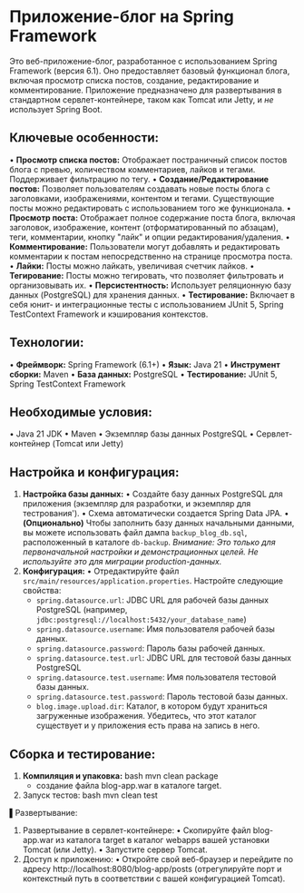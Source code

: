 # Приложение-блог на Spring Framework

Это веб-приложение-блог, разработанное с использованием Spring Framework (версия 6.1). Оно предоставляет базовый функционал блога, включая просмотр списка постов, создание, редактирование и комментирование.  Приложение предназначено для развертывания в стандартном сервлет-контейнере, таком как Tomcat или Jetty, и *не* использует Spring Boot.

## Ключевые особенности:

•   **Просмотр списка постов:** Отображает постраничный список постов блога с превью, количеством комментариев, лайков и тегами. Поддерживает фильтрацию по тегу.
•   **Создание/Редактирование постов:** Позволяет пользователям создавать новые посты блога с заголовками, изображениями, контентом и тегами. Существующие посты можно редактировать с использованием того же функционала.
•   **Просмотр поста:** Отображает полное содержание поста блога, включая заголовок, изображение, контент (отформатированный по абзацам), теги, комментарии, кнопку "лайк" и опции редактирования/удаления.
•   **Комментирование:** Пользователи могут добавлять и редактировать комментарии к постам непосредственно на странице просмотра поста.
•   **Лайки:**  Посты можно лайкать, увеличивая счетчик лайков.
•   **Тегирование:** Посты можно тегировать, что позволяет фильтровать и организовывать их.
•   **Персистентность:** Использует реляционную базу данных (PostgreSQL) для хранения данных.
•   **Тестирование:** Включает в себя юнит- и интеграционные тесты с использованием JUnit 5, Spring TestContext Framework и кэширования контекстов.

## Технологии:

•   **Фреймворк:** Spring Framework (6.1+)
•   **Язык:** Java 21
•   **Инструмент сборки:** Maven
•   **База данных:** PostgreSQL
•   **Тестирование:** JUnit 5, Spring TestContext Framework

## Необходимые условия:

•   Java 21 JDK
•   Maven
•   Экземпляр базы данных PostgreSQL
•   Сервлет-контейнер (Tomcat или Jetty)

## Настройка и конфигурация:

1.  **Настройка базы данных:**
    •   Создайте базу данных PostgreSQL для приложения (экземпляр для разработки, и экземпляр для тестрования').
    •   Схема автоматически создается Spring Data JPA.
    •   **(Опционально)** Чтобы заполнить базу данных начальными данными, вы можете использовать файл дампа `backup_blog_db.sql`, расположенный в каталоге `db-backup`.  *Внимание: Это только для первоначальной настройки и демонстрационных целей.  Не используйте это для миграции production-данных.*
2.  **Конфигурация:**
    •   Отредактируйте файл `src/main/resources/application.properties`. Настройте следующие свойства:
    *   `spring.datasource.url`: JDBC URL для рабочей базы данных PostgreSQL (например, `jdbc:postgresql://localhost:5432/your_database_name`)
    *   `spring.datasource.username`: Имя пользователя рабочей базы данных.
    *   `spring.datasource.password`: Пароль базы рабочей данных.
    *   `spring.datasource.test.url`: JDBC URL для тестовой базы данных PostgreSQL 
    *   `spring.datasource.test.username`: Имя пользователя тестовой базы данных.
    *   `spring.datasource.test.password`: Пароль тестовой базы данных.
    *   `blog.image.upload.dir`: Каталог, в котором будут храниться загруженные изображения. Убедитесь, что этот каталог существует и у приложения есть права на запись в него.

## Сборка и тестирование:

1.  **Компиляция и упаковка:**
    bash
    mvn clean package
    - создание файла blog-app.war в каталоге target.
2. Запуск тестов:
    bash
    mvn clean test 
    

▌Развертывание:

1. Развертывание в сервлет-контейнере:
   •  Скопируйте файл blog-app.war из каталога target в каталог webapps вашей установки Tomcat (или Jetty).
   •  Запустите сервер Tomcat.
2. Доступ к приложению:
   •  Откройте свой веб-браузер и перейдите по адресу http://localhost:8080/blog-app/posts (отрегулируйте порт и контекстный путь в соответствии с вашей конфигурацией Tomcat).






 
